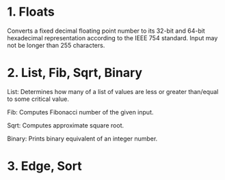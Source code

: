 # 1. Floats
Converts a fixed decimal floating point number to its 32-bit and 64-bit hexadecimal representation according to the IEEE 754 standard. Input may not be longer than 255 characters.

# 2. List, Fib, Sqrt, Binary
List: Determines how many of a list of values are less or greater than/equal to some critical value.

Fib: Computes Fibonacci number of the given input.

Sqrt: Computes approximate square root.

Binary: Prints binary equivalent of an integer number.

# 3. Edge, Sort

